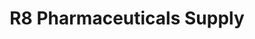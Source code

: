 ---
title: "R8 Pharmaceuticals Supply"
url: /manila/r8-pharmaceuticals-supply/
shop: medical supply
---